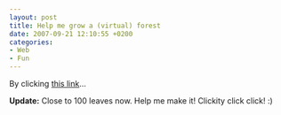 ```yaml
---
layout: post
title: Help me grow a (virtual) forest
date: 2007-09-21 12:10:55 +0200
categories:
- Web
- Fun
---
```

By clicking <a href="http://kitsched.act4trees.com/">this link</a>...

<strong>Update:</strong> Close to 100 leaves now. Help me make it! Clickity click click! :)
